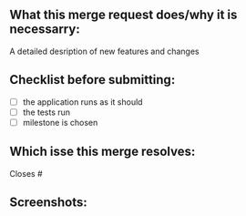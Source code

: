 ## What this merge request does/why it is necessarry:

A detailed desription of new features and changes

## Checklist before submitting:

- [ ] the application runs as it should
- [ ] the tests run
- [ ] milestone is chosen

## Which isse this merge resolves:

Closes #

## Screenshots:
